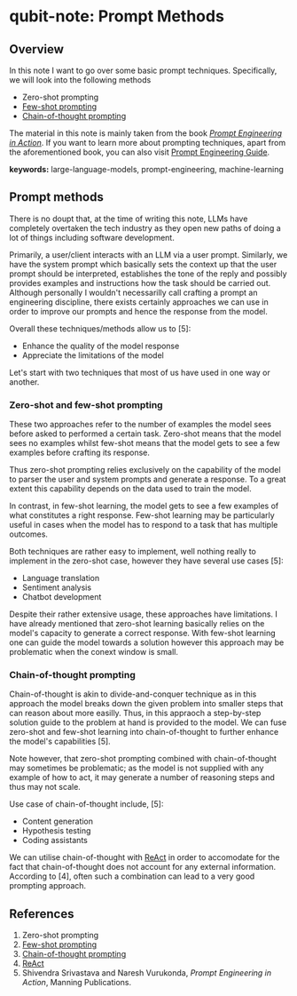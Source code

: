 # qubit-note: Prompt Methods


## Overview

In this note I want to go over some basic prompt techniques.
Specifically, we will look into the following methods

- <a herf="https://www.promptingguide.ai/techniques/zeroshot">Zero-shot prompting</a>
- <a href="https://www.promptingguide.ai/techniques/fewshot">Few-shot prompting</a>
- <a href="https://www.promptingguide.ai/techniques/cot">Chain-of-thought prompting</a>

The material in this note is mainly taken from the book <a href="https://www.manning.com/books/prompt-engineering-in-action">_Prompt Engineering in Action_</a>.
If you want to learn more about prompting techniques, apart from the aforementioned book, you can also
visit <a href="https://www.promptingguide.ai/">Prompt Engineering Guide</a>.

**keywords:** large-language-models, prompt-engineering, machine-learning

## Prompt methods

There is no doupt that, at the time of writing this note, LLMs have completely overtaken the
tech industry as they open new paths of doing a lot of things  including software development.

Primarily, a user/client interacts with an LLM via a user prompt. Similarly, we have the system prompt which
basically sets the context up that the user prompt should be interpreted, establishes the tone of the reply 
and possibly provides examples and instructions how the task should be carried out. 
Although personally I wouldn't necessarilly call crafting a prompt an engineering discipline, there exists certainly approaches
we can use in order to improve our prompts and hence the response from the model. 

Overall these techniques/methods allow us to [5]:

- Enhance the quality of the model response
- Appreciate the limitations of the model

Let's start with two techniques  that most of us have used in one way or another.

### Zero-shot and few-shot  prompting

These two approaches refer to the number of examples the model sees before asked to performed a certain task.
Zero-shot means that the model sees no examples whilst few-shot means that the model gets to see a few examples
before crafting its response. 

Thus zero-shot prompting relies exclusively on the capability of the model to parser the user and system prompts
and generate a response. To a great extent this capability depends on the data used to train the model.

In contrast, in few-shot learning, the model gets to see a few examples of what constitutes a right response.
Few-shot learning may be particularly useful in cases when the model has to respond to a task that has multiple outcomes.

Both techniques are rather easy to implement, well nothing really to implement in the zero-shot case, however they have several use cases [5]:

- Language translation
- Sentiment analysis
- Chatbot development

Despite their rather extensive usage, these approaches have limitations. I have already mentioned that zero-shot learning
basically relies on the model's capacity to generate a correct response. With few-shot learning one can guide the model
towards a solution however this approach may be problematic when the conext window is small. 


###  Chain-of-thought prompting

Chain-of-thought is akin to divide-and-conquer technique as in this approach the model breaks down the given problem into smaller steps that can reason about more easilly.
Thus, in this appraoch a step-by-step solution guide to the problem at hand is provided to the model.
We can fuse zero-shot and few-shot learning into chain-of-thought to further enhance the model's capabilities [5].

Note however, that zero-shot prompting combined with chain-of-thought may sometimes be problematic; as the model is not supplied with any example of how to act,
it may generate a number of reasoning steps and thus may not scale.

Use case of chain-of-thought include, [5]:

- Content generation
- Hypothesis testing
- Coding assistants


We can utilise chain-of-thought with <a href="https://www.promptingguide.ai/techniques/react">ReAct</a> in order to accomodate for the fact
that chain-of-thought does not account for any external information. According to [4], often such a combination can lead to a very good prompting
approach. 

## References


1. <a herf="https://www.promptingguide.ai/techniques/zeroshot">Zero-shot prompting</a>
2. <a href="https://www.promptingguide.ai/techniques/fewshot">Few-shot prompting</a>
3. <a href="https://www.promptingguide.ai/techniques/cot">Chain-of-thought prompting</a>
4. <a href="https://www.promptingguide.ai/techniques/react">ReAct</a>
5. Shivendra Srivastava and Naresh Vurukonda, _Prompt Engineering in Action_, Manning Publications.
